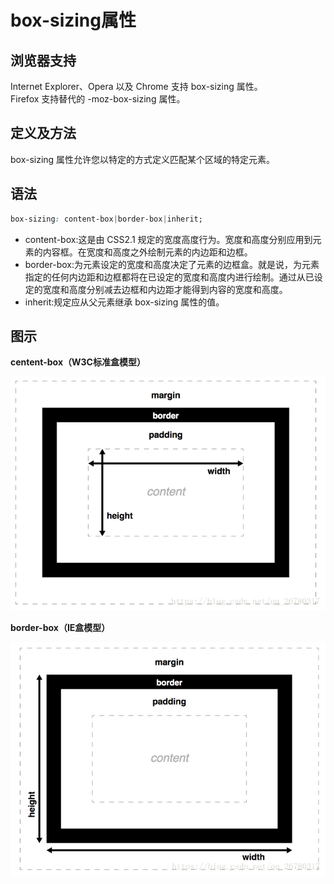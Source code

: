 # box-sizing属性
## 浏览器支持

Internet Explorer、Opera 以及 Chrome 支持 box-sizing 属性。  
Firefox 支持替代的 -moz-box-sizing 属性。

## 定义及方法

box-sizing 属性允许您以特定的方式定义匹配某个区域的特定元素。

## 语法
```css
box-sizing: content-box|border-box|inherit;
```
+ content-box:这是由 CSS2.1 规定的宽度高度行为。宽度和高度分别应用到元素的内容框。在宽度和高度之外绘制元素的内边距和边框。  
+ border-box:为元素设定的宽度和高度决定了元素的边框盒。就是说，为元素指定的任何内边距和边框都将在已设定的宽度和高度内进行绘制。通过从已设定的宽度和高度分别减去边框和内边距才能得到内容的宽度和高度。
+ inherit:规定应从父元素继承 box-sizing 属性的值。

## 图示

**centent-box（W3C标准盒模型）**

![](../pic/box-sizing/content.png) 

**border-box（IE盒模型）**

![](../pic/box-sizing/border.png) 